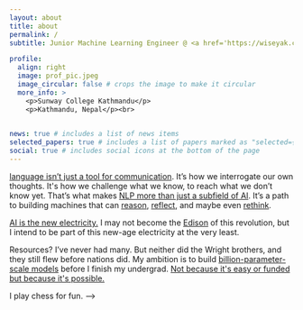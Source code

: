 ```yaml
---
layout: about
title: about
permalink: /
subtitle: Junior Machine Learning Engineer @ <a href='https://wiseyak.com/'>Wiseyak</a>

profile:
  align: right
  image: prof_pic.jpeg
  image_circular: false # crops the image to make it circular
  more_info: >
    <p>Sunway College Kathmandu</p>
    <p>Kathmandu, Nepal</p><br>
    

news: true # includes a list of news items
selected_papers: true # includes a list of papers marked as "selected={true}"
social: true # includes social icons at the bottom of the page
---
```


[language isn’t just a tool for communication](). It’s how we interrogate our own thoughts. It's how we challenge what we know, to reach what we don’t know yet. That’s what makes [NLP more than just a subfield of AI](). It’s a path to building machines that can [reason](), [reflect](), and maybe even [rethink]().

[AI is the new electricity.]()  I may not become the [Edison]() of this revolution, but I intend to be part of this new-age electricity at the very least.

Resources? I’ve never had many. But neither did the Wright brothers, and they still flew before nations did. My ambition is to build [billion-parameter-scale models]() before I finish my undergrad. [Not because it's easy or funded but because it's possible.]()

I play chess for fun. -->



<!-- Write your biography here. Tell the world about yourself. Link to your favorite [subreddit](http://reddit.com). You can put a picture in, too. The code is already in, just name your picture `prof_pic.jpg` and put it in the `img/` folder.

Put your address / P.O. box / other info right below your picture. You can also disable any of these elements by editing `profile` property of the YAML header of your `_pages/about.md`. Edit `_bibliography/papers.bib` and Jekyll will render your [publications page](/al-folio/publications/) automatically.

Link to your social media connections, too. This theme is set up to use [Font Awesome icons](https://fontawesome.com/) and [Academicons](https://jpswalsh.github.io/academicons/), like the ones below. Add your Facebook, Twitter, LinkedIn, Google Scholar, or just disable all of them. -->
